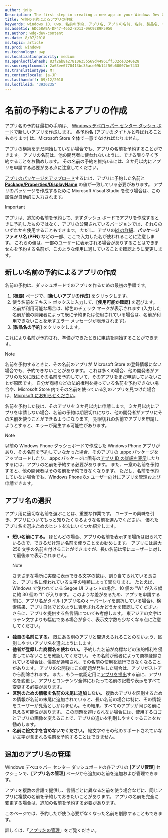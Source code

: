 ```yaml
---
author: jnHs
Description: The first step in creating a new app in your Windows Dev Center dashboard is reserving an app name. See how to reserve app names and find suggestions for choosing a great name for your app.
title: 名前の予約によるアプリの作成
keywords: windows 10, uwp, 名前の予約, アプリ名, アプリの名前, 名前, 製品名, 名前付け, 予約名, タイトル, 名前, 題名
ms.assetid: 6DC58A9A-DF47-4652-8D13-0AC9289F5950
ms.author: wdg-dev-content
ms.date: 8/07/2018
ms.topic: article
ms.prod: windows
ms.technology: uwp
ms.localizationpriority: medium
ms.openlocfilehash: 83f2ab8a27810635b569d44961ff532ce3240e28
ms.sourcegitcommit: 2a63ee6770413bc35ace09b14f56b60007be7433
ms.translationtype: MT
ms.contentlocale: ja-JP
ms.lasthandoff: 09/12/2018
ms.locfileid: "3936235"
---
```

# <a name="create-your-app-by-reserving-a-name"></a>名前の予約によるアプリの作成

アプリ名の予約は最初の手順は、 [Windows デベロッパー センター ダッシュ ボード](https://partner.microsoft.com/dashboard)で新しいアプリを作成します。 各予約名 (アプリの*タイトル*と呼ばれることもあります) は、Microsoft Store 全体で一意でなければなりません。

アプリの構築をまだ開始していない場合でも、アプリの名前を予約することができます。 アプリの名前は、他の開発者に使われないように、できる限り早く予約することをお勧めします。 その名前の予約を維持sるには、3 か月以内にアプリを申請する必要がある点に注意してください。

[アプリのパッケージをアップロード](upload-app-packages.md)するには、アプリに予約した名前と [**Package/Properties/DisplayName**](https://docs.microsoft.com/uwp/schemas/appxpackage/uapmanifestschema/element-displayname) の値が一致している必要があります。 アプリのパッケージを作成するために Microsoft Visual Studio を使う場合は、この属性が自動的に入力されます。

> [!IMPORTANT]
> アプリは、追加の名前を予約して、まずダッシュ ボードでアプリを作成するときに予約したものではなく、アプリの公開されているバージョンでは、それらのいずれかを使用することもできます。 ただし、アプリの[id の詳細](view-app-identity-details.md)、**パッケージ ファミリ名 (PFN)** などの一部、ここで入力した名が使われることに注意します。 これらの値は、一部のユーザーに表示される場合がありすることはできませんを予約する名前が、このような使用に適していることを確認ように変更します。


## <a name="create-your-app-by-reserving-a-new-name"></a>新しい名前の予約によるアプリの作成

名前の予約は、ダッシュボードでのアプリを作るための最初の手順です。 

1.  **[概要]** ページで、**[新しいアプリの作成]** をクリックします。
2.  使う名前をテキスト ボックスに入力して、**[使用可能か確認]** を選びます。 名前が利用可能な場合は、緑色のチェック マークが表示されます  (入力した名前が他の開発者によって既に予約または使用されている場合は、名前が利用できないことを示すエラー メッセージが表示されます)。
3.  **[製品名の予約]** をクリックします。

これにより名前が予約され、準備ができたときに[申請](app-submissions.md)を開始することができます。 

> [!NOTE]
> 名前を予約するときに、その名前のアプリが Microsoft Store の登録情報にない場合でも、予約できないことがあります。 これは多くの場合、他の開発者がアプリのために既にその名前を予約していて、そのアプリをまだ申請していないことが原因です。 自分が商標などの法的権利を持っている名前を予約できない場合や、Microsoft Store 内でその名前を使っている別のアプリを見つけた場合は、[Microsoft にお知らせください](http://go.microsoft.com/fwlink/p/?LinkId=233777)。

名前を予約した後は、そのアプリを 3 か月以内に申請します。 3 か月以内にアプリを申請しない場合、名前の予約は期限切れになり、他の開発者がアプリにその名前を使うことができるようになります。 期限切れの名前でアプリを申請しようとすると、エラーが発生する可能性があります。

> [!NOTE]
> 以前の Windows Phone ダッシュボードで作成した Windows Phone アプリがあり、その名前を予約していなかった場合、そのアプリの .appx パッケージをアップロードしたり、.appx パッケージに固有の[アプリ ID の詳細を表示](view-app-identity-details.md)したりするには、アプリの名前を予約する必要があります。 また、一意の名前を予約すると、他の開発者はその名前を予約できなくなります。 ただし、名前を予約していない場合でも、Windows Phone 8.x ユーザー向けにアプリを管理および申請できます。


## <a name="choosing-your-apps-name"></a>アプリ名の選択

アプリ用に適切な名前を選ぶことは、重要な作業です。 ユーザーの興味を引き、アプリについてもっと知りたくなるような名前を選んでください。 優れたアプリ名を選ぶためのヒントを次にいくつか紹介します。

-   **短い名前にする。** ほとんどの場合、アプリの名前を表示する場所は限られているので、できるだけ短い名前を使うことをお勧めします。 アプリには最大 256 文字の名前を付けることができますが、長い名前は常にユーザーに対して最後まで表示されません。
    > [!NOTE]
    > さまざまな場所に実際に表示できる文字の数は、割り当てられている長さと、アプリ名に使われている文字の種類によって異なります。 たとえば、Windows で使われている Segoe UI フォントの場合、10 個の "W" が入る幅に約 30 個の "I" が入ります。 このような差があるため、アプリを申請する前に、アプリ名がタイル (アプリ名のオーバーレイを選択している場合)、検索結果、アプリ自体でどのように表示されるかどうかを確認してください。 さらに、アプリを提供する各言語についても考慮します。 東アジアの文字はラテン文字よりも幅広である場合が多く、表示文字数も少なくなる点に注意してください。
-   **独自の名前にする。** 既にある別のアプリと間違えられることのないよう、区別しやすいアプリ名を選ぶようにします。
-   **他者が登録した商標名を使わない。** 予約した名前が商標などの法的権利を侵害していないことを確認してください。 その名前が他者によって商標登録されている場合は、侵害が通報され、その名前の使用を続行できなくなることがあります。 アプリの公開後にこの問題が発生した場合は、アプリがストアから削除されます。 また、もう一度認定用に[アプリを提出](app-submissions.md)する前に、アプリ名を変更し、アプリとコンテンツ全体にわたって名前の記載や表示をすべて変更する必要があります。
-   **区別のための情報を名前の末尾に追加しない。** 複数のアプリを区別するための情報が名前の末尾に追加されていると、長い名前の場合は特に、その情報をユーザーが見落としかねません。その結果、すべてのアプリが同じ名前に見える可能性があります。 この問題を避けられない場合には、使用するロゴとアプリの画像を変えることで、アプリの違いを判別しやすくすることをお勧めします。
-   **名前に絵文字を含めないでください。** 絵文字やその他のサポートされていない文字が含まれる名前を予約することはできません。


## <a name="manage-additional-app-names"></a>追加のアプリ名の管理

Windows デベロッパー センター ダッシュボードの各アプリの **[アプリ管理]** セクションで、**[アプリ名の管理]** ページから追加の名前を追加および管理できます。

アプリを複数の言語で提供し、言語ごとに異なる名前を使う場合などに、同じアプリに複数の名前を予約しておきたいことがあります。 アプリの名前を完全に変更する場合は、追加の名前を予約する必要があります。

このページでは、予約したが使う必要がなくなった名前を削除することもできます。

詳しくは、「[アプリ名の管理](manage-app-names.md)」をご覧ください。

 

 




